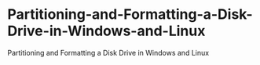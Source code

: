 # Partitioning-and-Formatting-a-Disk-Drive-in-Windows-and-Linux
Partitioning and Formatting a Disk Drive in Windows and Linux
